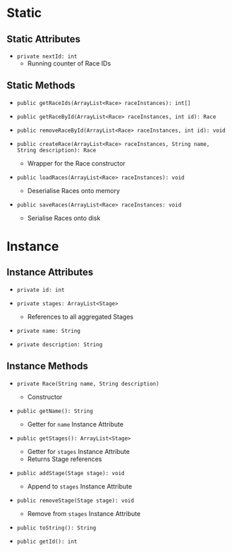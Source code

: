 # Static
## Static Attributes
- `private nextId: int`
	- Running counter of Race IDs
## Static Methods
- `public getRaceIds(ArrayList<Race> raceInstances): int[]`

- `public getRaceById(ArrayList<Race> raceInstances, int id): Race`
- `public removeRaceById(ArrayList<Race> raceInstances, int id): void`
- `public createRace(ArrayList<Race> raceInstances, String name, String description): Race`
	- Wrapper for the Race constructor

- `public loadRaces(ArrayList<Race> raceInstances): void`
	- Deserialise Races onto memory
- `public saveRaces(ArrayList<Race> raceInstances: void`
	- Serialise Races onto disk
# Instance
## Instance Attributes
- `private id: int`
- `private stages: ArrayList<Stage>`
	- References to all aggregated Stages

- `private name: String`
- `private description: String`
## Instance Methods
- `private Race(String name, String description)`
	- Constructor

- `public getName(): String`
	- Getter for `name` Instance Attribute

- `public getStages(): ArrayList<Stage>`
	- Getter for `stages` Instance Attribute
	- Returns Stage references
- `public addStage(Stage stage): void`
	- Append to `stages` Instance Attribute
- `public removeStage(Stage stage): void`
	- Remove from `stages` Instance Attribute

- `public toString(): String`
- `public getId(): int`